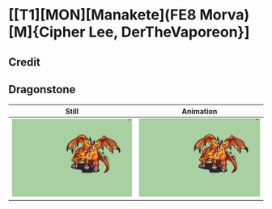 # [\[T1\]\[MON\]\[Manakete\]\(FE8 Morva\)\[M\]{Cipher Lee, DerTheVaporeon}]

## Credit


	
## Dragonstone

| Still | Animation |
| :---: | :-------: |
| ![Dragonstone still](./Dragonstone_000.png) | ![Dragonstone animation](./Dragonstone.gif) |
